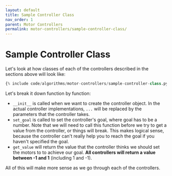 ```yaml
---
layout: default
title: Sample Controller Class
nav_order: 1
parent: Motor Controllers
permalink: motor-controllers/sample-controller-class/
---
```


# Sample Controller Class
Let's look at how classes of each of the controllers described in the sections above will look like:

```python
{% include code/algorithms/motor-controllers/sample-controller-class.py %}
```

Let's break it down function by function:
- `__init__` is called when we want to create the controller object. In the actual controller implementations, `...` will be replaced by the parameters that the controller takes.
- `set_goal` is called to set the controller's goal, where goal has to be a number. Note that we will need to call this function before we try to get a value from the controller, or things will break. This makes logical sense, because the controller can't really help you to reach the goal if you haven't specified the goal.
- `get_value` will return the value that the controller thinks we should set the motors to to achieve our goal. **All controllers will return a value between -1 and 1** (including 1 and -1).

All of this will make more sense as we go through each of the controllers.
